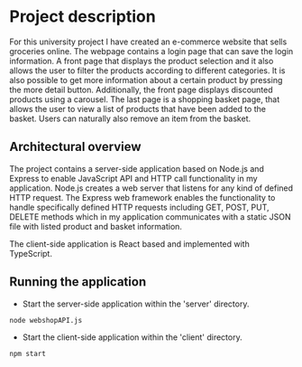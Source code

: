 # Project description

For this university project I have created an e-commerce website that sells groceries online. The webpage contains a login page that can save the login information. 
A front page that displays the product selection and it also allows the user to filter the products
according to different categories. It is also possible to get more information about a certain
product by pressing the more detail button. Additionally, the front page displays discounted
products using a carousel. The last page is a shopping basket page, that allows the user
to view a list of products that have been added to the basket. Users can naturally also remove an item from the basket.

## Architectural overview

The project contains a server-side application based on Node.js and Express to enable
JavaScript API and HTTP call functionality in my application. Node.js creates a web
server that listens for any kind of defined HTTP request. The Express web framework
enables the functionality to handle specifically defined HTTP requests including GET, POST, PUT, DELETE methods which in my application communicates with a static JSON file with listed product and basket information.

The client-side application is React based and implemented with TypeScript.

## Running the application

* Start the server-side application within the 'server' directory.
```
node webshopAPI.js
```
* Start the client-side application within the 'client' directory.
```
npm start
```
